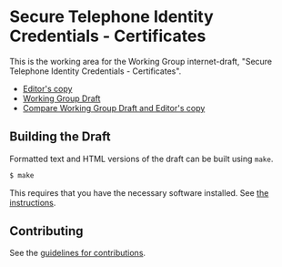 # Secure Telephone Identity Credentials - Certificates

This is the working area for the Working Group internet-draft, "Secure Telephone Identity Credentials - Certificates".

* [Editor's copy](https://stirwg.github.io/certificates/)
* [Working Group Draft](https://tools.ietf.org/html/draft-ietf-stir-certificates)
* [Compare Working Group Draft and Editor's copy](https://tools.ietf.org/rfcdiff?url1=https://tools.ietf.org/id/draft-ietf-stir-certificates.txt&url2=https://stirwg.github.io/certificates/draft-ietf-stir-certificates.txt)


## Building the Draft

Formatted text and HTML versions of the draft can be built using `make`.

```sh
$ make
```

This requires that you have the necessary software installed.  See
[the instructions](https://github.com/martinthomson/i-d-template/blob/master/doc/SETUP.md).


## Contributing

See the
[guidelines for contributions](https://github.com/stirwg/certificates/blob/master/CONTRIBUTING.md).
